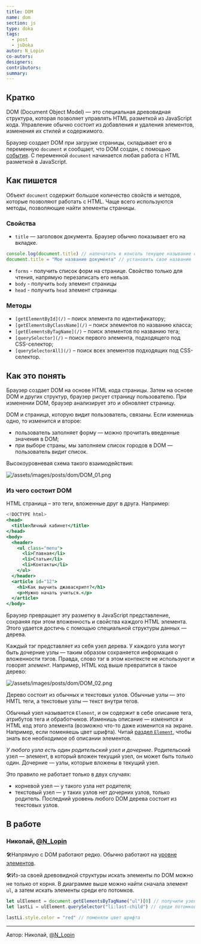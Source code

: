 ```yaml
---
title: DOM
name: dom
section: js
type: doka
tags:
  - post
  - jsDoka
autor: N_Lopin
co-autors:
designers:
contributors:
summary:
---
```


## Кратко

DOM (Document Object Model) — это специальная древовидная структура, которая позволяет управлять HTML разметкой из JavaScript кода. Управление обычно состоит из добавления и удаления элементов, изменения их стилей и содержимого.

Браузер создает DOM при загрузке страницы, складывает его в переменную `document` и сообщает, что DOM создан, с помощью [события](). С переменной `document` начинается любая работа с HTML разметкой в JavaScript.

## Как пишется

Объект `document` содержит большое количество свойств и методов, которые позволяют работать с HTML. Чаще всего используются методы, позволяющие найти элементы страницы.

### Свойства

- `title` — заголовок документа. Браузер обычно показывает его на вкладке.

```jsx
console.log(document.title) // напечатать в консоль текущее называние старницы
document.title = "Мое название документа" // установить свое название
```

- `forms` - получить список форм на странице. Свойство только для чтения, напрямую перезаписать его нельзя.
- `body` - получить `body` элемент страницы
- `head` - получить `head` элемент страницы

### Методы

- `[getElementById](/)` – поиск элемента по идентификатору;
- `[getElementsByClassName](/)` – поиск элементов по названию класса;
- `[getElementsByTagName](/)` – поиск элементов по названию тега;
- `[querySelector](/)` – поиск первого элемента, подходящего под CSS-селектор;
- `[querySelectorAll](/)` – поиск всех элементов подходящих под CSS-селектор.

## Как это понять

Браузер создает DOM на основе HTML кода страницы. Затем на основе DOM и других структур, браузер рисует страницу пользователю. При изменении DOM, браузер анализирует это и обновляет страницу.

DOM и страница, которую видит пользователь, связаны. Если изменишь одно, то изменится и второе:

- пользователь заполняет форму — можно прочитать введенные значения в DOM;
- при выборе страны, мы заполняем список городов в DOM — пользователь видит список.

Высокоуровневая схема такого взаимодействия:

![/assets/images/posts/dom/DOM_01.png](/assets/images/posts/dom/DOM_01.png)

### Из чего состоит DOM

HTML страница – это теги, вложенные друг в друга. Например:

```jsx
<!DOCTYPE html>
<head>
  <title>Личный кабинет</title>
</head>
<body>
  <header>
    <ul class="menu">
      <li>Главная</li>
      <li>Статьи</li>
      <li>Контакты</li>
    </ul>
  </header>
  <article id="12">
    <h1>Как выучить джаваскрипт?</h1>
    <p>Нужно начать учиться.</p>
  </article>
</body>
```

Браузер превращает эту разметку в JavaScript представление, сохраняя при этом вложенность и свойства каждого HTML элемента. Этого удается достичь с помощью специальной структуры данных — дерева.

Каждый тэг представляет из себя узел дерева. У каждого узла могут быть дочерние узлы — таким образом сохраняется информация о вложенности тэгов. Правда, слово тэг в этом контексте не используют и говорят _элемент_. Например, HTML код выше превратится в такое дерево:

![/assets/images/posts/dom/DOM_02.png](/assets/images/posts/dom/DOM_02.png)

Дерево состоит из обычных и текстовых узлов. Обычные узлы — это HMTL теги, а текстовые узлы — текст внутри тегов.

Обычный узел называется `Element`, и он содержит в себе описание тега, атрибутов тега и обработчиков. Изменишь описание — изменится и HTML код этого элемента (возможно что-то даже изменится на экране. Например, если поменяешь цвет шрифта). Читай [раздел `Element`](/posts/js/doka/element/), чтобы знать все необходимое об описании элементов.

_У любого узла есть один родительский узел и дочерние_. Родительский узел — элемент, в который вложен текущий узел, он может быть только один. Дочерние — узлы, которые вложены в текущий узел.

Это правило не работает только в двух случаях:

- корневой узел — у такого узла нет родителя;
- текстовый узел — у таких узлов нет дочерних узлов, только родитель. Последний уровень любого DOM дерева состоит из текстовых узлов.

## В работе

<h3>Николай, <a href="https://twitter.com/N_Lopin" target="_blank" rel="nofollow noopener noreferrer" class="twitter">@N_Lopin</a></h3>

🛠Напрямую с DOM работают редко. Обычно работают на [уровне элементов](/posts/js/doka/element/).

🛠Из-за своей древовидной структуры искать элементы по DOM можно не только от корня. В диаграмме выше можно найти сначала элемент `ul`, а затем искать элементы среди его потомков.

```jsx
let ulElement = document.getElementsByTagName("ul")[0] // получили узел ul
let lastLi = ulElement.querySelector("li:last-child") // среди потомков ul нашли последний li

lastLi.style.color = "red" // поменяли цвет шрифта
```

---

<p>Автор: Николай, <a href="https://twitter.com/N_Lopin" target="_blank" rel="nofollow noopener noreferrer" class="twitter">@N_Lopin</a></p>
